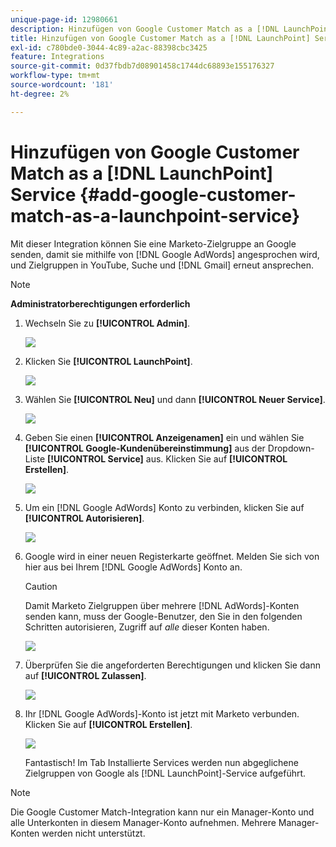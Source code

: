 ```yaml
---
unique-page-id: 12980661
description: Hinzufügen von Google Customer Match as a [!DNL LaunchPoint] Service - Marketo-Dokumente - Produktdokumentation
title: Hinzufügen von Google Customer Match as a [!DNL LaunchPoint] Service
exl-id: c780bde0-3044-4c89-a2ac-88398cbc3425
feature: Integrations
source-git-commit: 0d37fbdb7d08901458c1744dc68893e155176327
workflow-type: tm+mt
source-wordcount: '181'
ht-degree: 2%

---
```


# Hinzufügen von Google Customer Match as a [!DNL LaunchPoint] Service {#add-google-customer-match-as-a-launchpoint-service}

Mit dieser Integration können Sie eine Marketo-Zielgruppe an Google senden, damit sie mithilfe von [!DNL Google AdWords] angesprochen wird, und Zielgruppen in YouTube, Suche und [!DNL Gmail] erneut ansprechen.

>[!NOTE]
>
>**Administratorberechtigungen erforderlich**

1. Wechseln Sie zu **[!UICONTROL Admin]**.

   ![](assets/admin.png)

1. Klicken Sie **[!UICONTROL LaunchPoint]**.

   ![](assets/image2014-12-5-14-3a35-3a27.png)

1. Wählen Sie **[!UICONTROL Neu]** und dann **[!UICONTROL Neuer Service]**.

   ![](assets/image2014-12-5-14-3a37-3a33.png)

1. Geben Sie einen **[!UICONTROL Anzeigenamen]** ein und wählen Sie **[!UICONTROL Google-Kundenübereinstimmung]** aus der Dropdown-Liste **[!UICONTROL Service]** aus. Klicken Sie auf **[!UICONTROL Erstellen]**.

   ![](assets/chooseservice.png)

1. Um ein [!DNL Google AdWords] Konto zu verbinden, klicken Sie auf **[!UICONTROL Autorisieren]**.

   ![](assets/authorizeaccount-1.png)

1. Google wird in einer neuen Registerkarte geöffnet. Melden Sie sich von hier aus bei Ihrem [!DNL Google AdWords] Konto an.

   >[!CAUTION]
   >
   >Damit Marketo Zielgruppen über mehrere [!DNL AdWords]-Konten senden kann, muss der Google-Benutzer, den Sie in den folgenden Schritten autorisieren, Zugriff auf _alle_ dieser Konten haben.

   ![](assets/chooseaccount.png)

1. Überprüfen Sie die angeforderten Berechtigungen und klicken Sie dann auf **[!UICONTROL Zulassen]**.

   ![](assets/reviewpermissions.png)

1. Ihr [!DNL Google AdWords]-Konto ist jetzt mit Marketo verbunden. Klicken Sie auf **[!UICONTROL Erstellen]**.

   ![](assets/authorizesuccess.png)

   Fantastisch! Im Tab Installierte Services werden nun abgeglichene Zielgruppen von Google als [!DNL LaunchPoint]-Service aufgeführt.

>[!NOTE]
>
>Die Google Customer Match-Integration kann nur ein Manager-Konto und alle Unterkonten in diesem Manager-Konto aufnehmen. Mehrere Manager-Konten werden nicht unterstützt.
